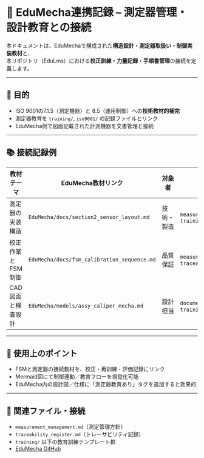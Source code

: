 # 🔗 EduMecha連携記録 – 測定器管理・設計教育との接続

本ドキュメントは、EduMechaで構成された**構造設計・測定器取扱い・制御実装教材**と、  
本リポジトリ（EduLms）における**校正訓練・力量記録・手順書管理**の接続を定義します。

---

## 🧭 目的

- ISO 9001の7.1.5（測定機器）と 8.5（運用制御）への**技術教材的補完**
- 測定器教育を `training/`, `iso9001/` の記録ファイルとリンク
- EduMecha側で図面記載された計測機器を文書管理と接続

---

## 📚 接続記録例

| 教材テーマ           | EduMecha教材リンク                                           | 対象者     | 接続ファイル例                                   |
|----------------------|--------------------------------------------------------------|------------|--------------------------------------------------|
| 測定器の実装構造     | `EduMecha/docs/section2_sensor_layout.md`                   | 技術・製造 | `measurement_management.md`, `training_plan_template.md` |
| 校正作業とFSM制御    | `EduMecha/docs/fsm_calibration_sequence.md`                 | 品質保証   | `measurement_fsm.mmd`, `traceability_register.md`        |
| CAD図面と検査設計     | `EduMecha/models/assy_caliper_mecha.md`                     | 設計担当   | `document_control_template.md`, `training_record_form.md`|

---

## 🧠 使用上のポイント

- FSMと測定器の接続教材を、校正・再訓練・評価記録にリンク
- Mermaid図にて制御連動／教育フローを視覚化可能
- EduMecha内の設計図／仕様に「測定器教育あり」タグを追加すると効果的

---

## 📎 関連ファイル・接続

- `measurement_management.md`（測定管理方針）
- `traceability_register.md`（トレーサビリティ記録）
- `training/` 以下の教育訓練テンプレート群
- [EduMecha GitHub](https://github.com/samizo-aitl/EduMecha)
